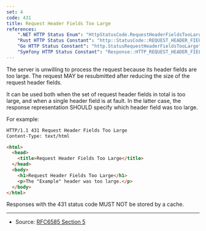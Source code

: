 ```yaml
---
set: 4
code: 431
title: Request Header Fields Too Large
references:
    ".NET HTTP Status Enum": "HttpStatusCode.RequestHeaderFieldsTooLarge"
    "Rust HTTP Status Constant": "http::StatusCode::REQUEST_HEADER_FIELDS_TOO_LARGE"
    "Go HTTP Status Constant": "http.StatusRequestHeaderFieldsTooLarge"
    "Symfony HTTP Status Constant": "Response::HTTP_REQUEST_HEADER_FIELDS_TOO_LARGE"
---
```


The server is unwilling to process the request because its header fields are too large. The request MAY be resubmitted after reducing the size of the request header fields.

It can be used both when the set of request header fields in total is too large, and when a single header field is at fault.  In the latter case, the response representation SHOULD specify which header field was too large.

For example:

```html
HTTP/1.1 431 Request Header Fields Too Large
Content-Type: text/html

<html>
  <head>
    <title>Request Header Fields Too Large</title>
  </head>
  <body>
    <h1>Request Header Fields Too Large</h1>
    <p>The "Example" header was too large.</p>
  </body>
</html>
```

Responses with the 431 status code MUST NOT be stored by a cache.

---

* Source: [RFC6585 Section 5][1]

[1]: <https://tools.ietf.org/html/rfc6585#section-5>
